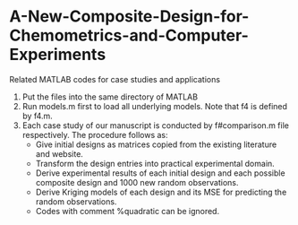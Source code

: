 # A-New-Composite-Design-for-Chemometrics-and-Computer-Experiments
Related MATLAB codes for case studies and applications
1. Put the files into the same directory of MATLAB
2. Run models.m first to load all underlying models. Note that f4 is defined by f4.m.
3. Each case study of our manuscript is conducted by f#comparison.m file respectively. The procedure follows as:
    - Give initial designs as matrices copied from the existing literature and website.
    - Transform the design entries into practical experimental domain.
    - Derive experimental results of each initial design and each possible composite design and 1000 new random observations.
    - Derive Kriging models of each design and its MSE for predicting the random observations.
    - Codes with comment %quadratic can be ignored.
